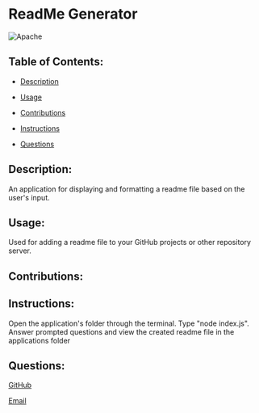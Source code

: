 
# ReadMe Generator
![Apache](https://img.shields.io/badge/License-Apache-blue)

## Table of Contents:
* [Description](#Description)

* [Usage](#Usage)

* [Contributions](#Contributions)

* [Instructions](#Instructions)

* [Questions](#Questions)



## Description:
An application for displaying and formatting a readme file based on the user's input.

## Usage:
Used for adding a readme file to your GitHub projects or other repository server.

## Contributions:


## Instructions:
Open the application's folder through the terminal. Type "node index.js". Answer prompted questions and view the created readme file in the applications folder

## Questions:
[GitHub](https://github.com/wtguenthner)

[Email](mailto:wtguenthner@gmail.com)
